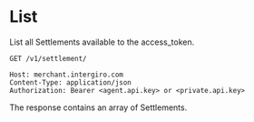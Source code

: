 # List

List all Settlements available to the access_token.

``` {1}
GET /v1/settlement/

Host: merchant.intergiro.com
Content-Type: application/json
Authorization: Bearer <agent.api.key> or <private.api.key>
```

The response contains an array of Settlements.